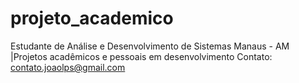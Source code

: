 # projeto_academico
Estudante de Análise e Desenvolvimento de Sistemas
Manaus - AM |Projetos acadêmicos e pessoais em desenvolvimento
Contato: contato.joaolps@gmail.com
